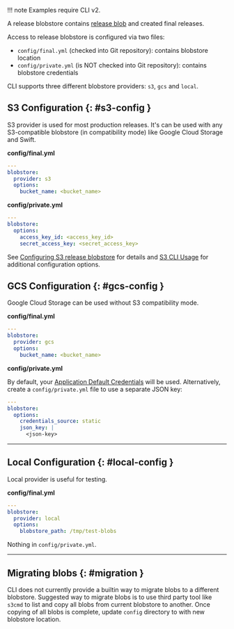 !!! note
    Examples require CLI v2.

A release blobstore contains [release blob](release-blobs.md) and created final releases.

Access to release blobstore is configured via two files:

- `config/final.yml` (checked into Git repository): contains blobstore location
- `config/private.yml` (is NOT checked into Git repository): contains blobstore credentials

CLI supports three different blobstore providers: `s3`, `gcs` and `local`.

## S3 Configuration {: #s3-config }

S3 provider is used for most production releases. It's can be used with any S3-compatible blobstore (in compatibility mode) like Google Cloud Storage and Swift.

**config/final.yml**

```yaml
---
blobstore:
  provider: s3
  options:
    bucket_name: <bucket_name>
```

**config/private.yml**

```yaml
---
blobstore:
  options:
    access_key_id: <access_key_id>
    secret_access_key: <secret_access_key>
```

See [Configuring S3 release blobstore](s3-release-blobstore.md) for details and [S3 CLI Usage](https://github.com/pivotal-golang/s3cli#usage) for additional configuration options.

## GCS Configuration {: #gcs-config }

Google Cloud Storage can be used without S3 compatibility mode.

**config/final.yml**

```yaml
---
blobstore:
  provider: gcs
  options:
    bucket_name: <bucket_name>
```

**config/private.yml**

By default, your [Application Default Credentials](https://cloud.google.com/docs/authentication/production#providing_credentials_to_your_application) will be used. Alternatively, create a `config/private.yml` file to use a separate JSON key:

```yaml
---
blobstore:
  options:
    credentials_source: static
    json_key: |
      <json-key>
```

---
## Local Configuration {: #local-config }

Local provider is useful for testing.

**config/final.yml**

```yaml
---
blobstore:
  provider: local
  options:
    blobstore_path: /tmp/test-blobs
```

Nothing in `config/private.yml`.

---
## Migrating blobs {: #migration }

CLI does not currently provide a builtin way to migrate blobs to a different blobstore. Suggested way to migrate blobs is to use third party tool like `s3cmd` to list and copy all blobs from current blobstore to another. Once copying of all blobs is complete, update `config` directory to with new blobstore location.
